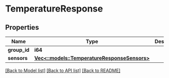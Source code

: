 # TemperatureResponse

## Properties
Name | Type | Description | Notes
------------ | ------------- | ------------- | -------------
**group_id** | **i64** |  | [optional] 
**sensors** | [**Vec<::models::TemperatureResponseSensors>**](TemperatureResponse_sensors.md) |  | [optional] 

[[Back to Model list]](../README.md#documentation-for-models) [[Back to API list]](../README.md#documentation-for-api-endpoints) [[Back to README]](../README.md)


